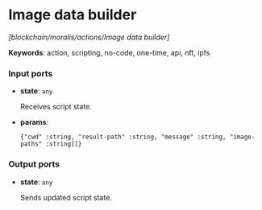 # Image data builder

_[blockchain/moralis/actions/Image data builder]_

__Keywords__: action, scripting, no-code, one-time, api, nft, ipfs

### Input ports

* __state__: ` any `

    Receives script state.<br>


* __params__: 
    ```
    {"cwd" :string, "result-path" :string, "message" :string, "image-paths" :string[]}
    ```

### Output ports

* __state__: ` any `

    Sends updated script state.<br>

